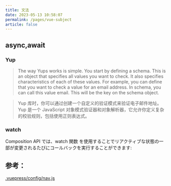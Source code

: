 ```yaml
---
title: 文法
date: 2023-05-13 10:58:07
permalink: /pages/vue-subject
article: false
---
```




## async,await



### Yup
>The way Yups works is simple. You start by defining a schema. This is an object that specifies all values you want to check. It also specifies characteristics of each of these values. 
> For example, you can define that you want to check a value for an email address. In schema, you can call this value email. This will be the key on the schema object.


>Yup 库时，你可以通过创建一个自定义的验证模式来验证电子邮件地址。Yup 是一个 JavaScript 对象模式验证器和对象解析器，它允许你定义复杂的校验规则，包括使用正则表达式。


###  watch
Composition API では、watch 関数 を使用することでリアクティブな状態の一部が変更されるたびにコールバックを実行することができます:


## 参考：
[.vuepress/config/nav.js](https://github.com/xugaoyi/vuepress-theme-vdoing/blob/master/docs/.vuepress/config/nav.js)

